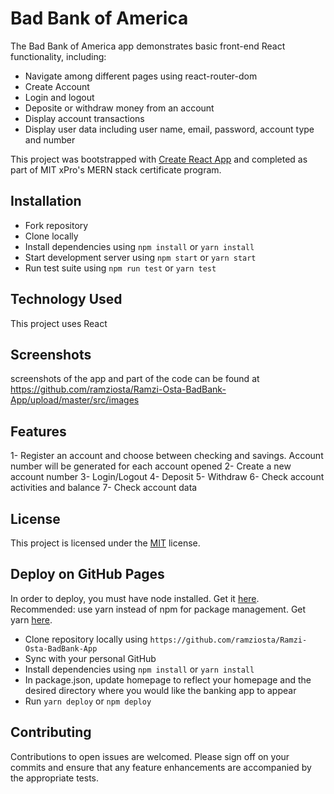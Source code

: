 # Bad Bank of America

The Bad Bank of America app demonstrates basic front-end React functionality, including:
* Navigate among different pages using react-router-dom
* Create Account
* Login and logout
* Deposite or withdraw money from an account
* Display account transactions
* Display user data including user name, email, password, account type and number


This project was bootstrapped with [Create React App](https://github.com/facebook/create-react-app) and completed as part of MIT xPro's MERN stack certificate program.

## Installation
* Fork repository 
* Clone locally
* Install dependencies using ```npm install``` or ```yarn install```
* Start development server using ```npm start``` or ```yarn start```
* Run test suite using ```npm run test``` or ```yarn test```


## Technology Used
This project uses React

## Screenshots
screenshots of the app and part of the code can be found at
https://github.com/ramziosta/Ramzi-Osta-BadBank-App/upload/master/src/images

## Features
1- Register an account and choose between checking and savings. Account number will be generated for each account opened
2- Create a new account number
3- Login/Logout
4- Deposit
5- Withdraw
6- Check account activities and balance
7- Check account data


## License
This project is licensed under the [MIT](https://github.com/ramziosta/Ramzi-Osta-BadBank-App/main/LICENSE) license.

## Deploy on GitHub Pages
In order to deploy, you must have node installed. Get it [here](https://nodejs.org/). Recommended: use yarn instead of npm for package management. Get yarn [here](https://getyarn.io/).
* Clone repository locally using ```https://github.com/ramziosta/Ramzi-Osta-BadBank-App```
* Sync with your personal GitHub
* Install dependencies using ```npm install``` or ```yarn install```
* In package.json, update homepage to reflect your homepage and the desired directory where you would like the banking app to appear
* Run ```yarn deploy``` or ```npm deploy```

## Contributing
Contributions to open issues are welcomed. Please sign off on your commits and ensure that any feature enhancements are accompanied by the appropriate tests.
